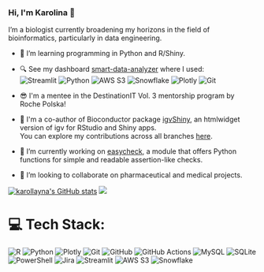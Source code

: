 ### Hi, I'm Karolina 👋

I’m a biologist currently broadening my horizons in the field of bioinformatics, particularly in data engineering.

- 🌱 I’m learning programming in Python and R/Shiny.
- 🔍 See my dashboard [smart-data-analyzer](https://github.com/karollayna/smart-data-analyzer) where I used:  
  ![Streamlit](https://img.shields.io/badge/Streamlit-%2300FF00.svg?style=for-the-badge&logo=streamlit&logoColor=white)
  ![Python](https://img.shields.io/badge/python-3670A0?style=for-the-badge&logo=python&logoColor=ffdd54)
  ![AWS S3](https://img.shields.io/badge/AWS%20S3-FF9900?style=for-the-badge&logo=amazonaws&logoColor=white)
  ![Snowflake](https://img.shields.io/badge/Snowflake-29B5E8?style=for-the-badge&logo=snowflake&logoColor=white)
  ![Plotly](https://img.shields.io/badge/Plotly-%233F4F75.svg?style=for-the-badge&logo=plotly&logoColor=white)
  ![Git](https://img.shields.io/badge/git-%23F05033.svg?style=for-the-badge&logo=git&logoColor=white)



- 😎 I'm a mentee in the DestinationIT Vol. 3 mentorship program by Roche Polska!
  
- 👯 I'm a co-author of Bioconductor package [igvShiny](https://gladkia.github.io/igvShiny/), an htmlwidget version of igv for RStudio and Shiny apps.
  <br>You can explore my contributions across all branches [here](https://github.com/karollayna/igvShiny/branches/yours).
  
- 🔭 I’m currently working on [easycheck](https://github.com/nyggus/easycheck), a module that offers Python functions for simple and readable assertion-like checks.
  
- 👯 I’m looking to collaborate on pharmaceutical and medical projects.


<!-- Github stats from https://github.com/anuraghazra/github-readme-stats -->
[![karollayna's GitHub stats](https://github-readme-stats.vercel.app/api?username=karollayna&hide=stars,issues&show_icons=true&show=prs_merged_percentage&include_all_commits=true&card_width=450px)](https://github.com/karollayna/github-readme-stats)
![](https://github-readme-stats.vercel.app/api/top-langs/?username=karollayna&hide_border=false&include_all_commits=true&count_private=false&layout=compact&card_width=450px)


# 💻 Tech Stack:
![R](https://img.shields.io/badge/r-%23276DC3.svg?style=for-the-badge&logo=r&logoColor=white) ![Python](https://img.shields.io/badge/python-3670A0?style=for-the-badge&logo=python&logoColor=ffdd54) ![Plotly](https://img.shields.io/badge/Plotly-%233F4F75.svg?style=for-the-badge&logo=plotly&logoColor=white) ![Git](https://img.shields.io/badge/git-%23F05033.svg?style=for-the-badge&logo=git&logoColor=white) ![GitHub](https://img.shields.io/badge/github-%23121011.svg?style=for-the-badge&logo=github&logoColor=white) ![GitHub Actions](https://img.shields.io/badge/github%20actions-%232671E5.svg?style=for-the-badge&logo=githubactions&logoColor=white) ![MySQL](https://img.shields.io/badge/mysql-4479A1.svg?style=for-the-badge&logo=mysql&logoColor=white) ![SQLite](https://img.shields.io/badge/sqlite-%2307405e.svg?style=for-the-badge&logo=sqlite&logoColor=white) ![PowerShell](https://img.shields.io/badge/PowerShell-%235391FE.svg?style=for-the-badge&logo=powershell&logoColor=white) ![Jira](https://img.shields.io/badge/jira-%230A0FFF.svg?style=for-the-badge&logo=jira&logoColor=white) ![Streamlit](https://img.shields.io/badge/Streamlit-%2300FF00.svg?style=for-the-badge&logo=streamlit&logoColor=white) ![AWS S3](https://img.shields.io/badge/AWS%20S3-FF9900?style=for-the-badge&logo=amazonaws&logoColor=white) ![Snowflake](https://img.shields.io/badge/Snowflake-29B5E8?style=for-the-badge&logo=snowflake&logoColor=white)

